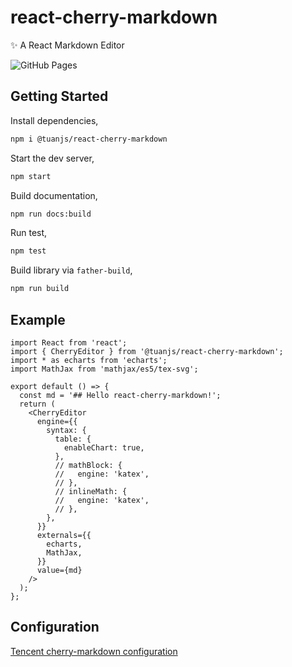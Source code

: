 # react-cherry-markdown

✨ A React Markdown Editor

![GitHub Pages](https://github.com/dangojs/react-cherry-markdown/actions/workflows/docs-deployment.yml/badge.svg)

## Getting Started

Install dependencies,

```bash
npm i @tuanjs/react-cherry-markdown
```

Start the dev server,

```bash
npm start
```

Build documentation,

```bash
npm run docs:build
```

Run test,

```bash
npm test
```

Build library via `father-build`,

```bash
npm run build
```

## Example

```tsx
import React from 'react';
import { CherryEditor } from '@tuanjs/react-cherry-markdown';
import * as echarts from 'echarts';
import MathJax from 'mathjax/es5/tex-svg';

export default () => {
  const md = '## Hello react-cherry-markdown!';
  return (
    <CherryEditor
      engine={{
        syntax: {
          table: {
            enableChart: true,
          },
          // mathBlock: {
          //   engine: 'katex',
          // },
          // inlineMath: {
          //   engine: 'katex',
          // },
        },
      }}
      externals={{
        echarts,
        MathJax,
      }}
      value={md}
    />
  );
};
```

## Configuration

[Tencent cherry-markdown configuration](https://github.com/Tencent/cherry-markdown/blob/main/docs/configuration.md)
